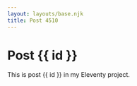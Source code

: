 ```yaml
---
layout: layouts/base.njk
title: Post 4510
---
```


# Post {{ id }}

This is post {{ id }} in my Eleventy project.

